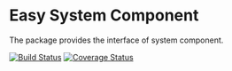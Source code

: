 Easy System Component
=====================
The package provides the interface of system component.

[![Build Status](https://travis-ci.org/easy-system/es-component.svg?branch=master)](https://travis-ci.org/easy-system/es-component)
[![Coverage Status](https://coveralls.io/repos/github/easy-system/es-component/badge.svg?branch=master)](https://coveralls.io/github/easy-system/es-component?branch=master)
